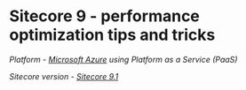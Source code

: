 # Sitecore 9 - performance optimization tips and tricks

*Platform - [Microsoft Azure](http://portal.azure.com) using Platform as a Service (PaaS)*

*Sitecore version - [Sitecore 9.1](https://dev.sitecore.net/)*
